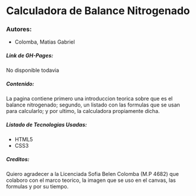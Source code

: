 # Calculadora de Balance Nitrogenado

### Autores:

* Colomba, Matias Gabriel

##### Link de GH-Pages:

No disponible todavia

##### Contenido:

La pagina contiene primero una introduccion teorica sobre que es el balance nitrogenado; segundo, un listado con las
formulas que se usan para calcularlo; y por ultimo, la calculadora propiamente dicha.

##### Listado de Tecnologias Usadas:

* HTML5
* CSS3

##### Creditos:

Quiero agradecer a la Licenciada Sofia Belen Colomba (M.P 4682) que colaboro con el marco teorico, la imagen que se uso
en el canvas, las formulas y por su tiempo.
